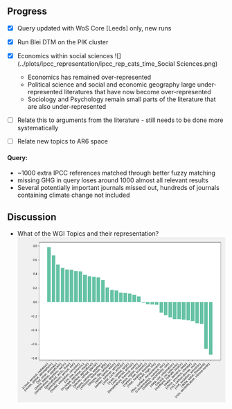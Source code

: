 ## Progress
- [x] Query updated with WoS Core [Leeds] only, new runs
- [x] Run Blei DTM on the PIK cluster
- [x] Economics within social sciences
![](../plots/ipcc_representation/ipcc_rep_cats_time_Social Sciences.png)
  - Economics has remained over-represented
  - Political science and social and economic geography large under-represented literatures that have now become over-represented
  - Sociology and Psychology remain small parts of the literature that are also under-represented
- [ ] Relate this to arguments from the literature - still needs to be done more systematically
- [ ] Relate new topics to AR6 space




#### Query:
  - ~1000 extra IPCC references matched through better fuzzy matching
  - missing GHG in query loses around 1000 almost all relevant results
  - Several potentially important journals missed out, hundreds of journals containing climate change not included

## Discussion
  - What of the WGI Topics and their representation?
![](../plots/ipcc_representation/ipcc_rep_wg_1_1429_all.png)  
